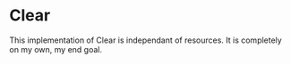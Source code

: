 # Clear

This implementation of Clear is independant of resources. It is completely on my own, my end goal.